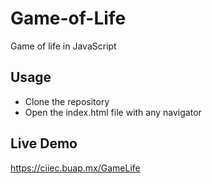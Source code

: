 # Game-of-Life
Game of life in JavaScript

## Usage

- Clone the repository
- Open the index.html file with any navigator


## Live Demo

https://ciiec.buap.mx/GameLife
